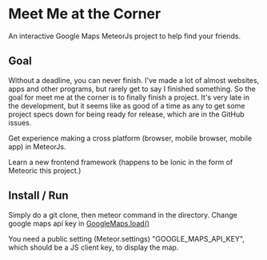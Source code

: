 # Meet Me at the Corner

An interactive Google Maps MeteorJs project to help find your friends. 

## Goal

Without a deadline, you can never finish. I've made a lot of almost websites, apps and other programs, but rarely
get to say I finished something. So the goal for meet me at the corner is to finally finish a project.
It's very late in the development, but it seems like as good of a time as any to get some project specs down for
being ready for release, which are in the GitHub issues. 

Get experience making a cross platform (browser, mobile browser, mobile app) in MeteorJs. 

Learn a new frontend framework (happens to be Ionic in the form of Meteoric this project.)

## Install / Run

Simply do a git clone, then meteor command in the directory.
Change google maps api key in [GoogleMaps.load()](https://github.com/dburles/meteor-google-maps#googlemapsloadoptions)

You need a public setting (Meteor.settings) "GOOGLE_MAPS_API_KEY", which should be a JS client key, to display the map.